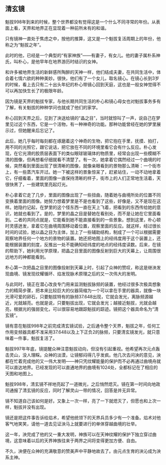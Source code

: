 ## 清玄镜

魁拔998年到来的时候，整个世界都没有觉得这是一个什么不同寻常的年份。从表面上看，天界和地界正在显现着一种前所未有的和谐。

只有镜神一直处于焦虑之中，按他的推算，这又是一个魁拔复活周期上的年份，他称之为“魁拔之年”。

此时的他，已经是一个典型的“有家神族”——有妻子，有女儿。他的妻子属朴系神氏，叫朴心，是他早年在地界游历时结识的女神。

和许多被地界生活的新鲜感所陶醉的天神一样，他们结成夫妻，在共同生活中，体会着七情六欲的种种美妙。很快，他们有了一个女儿，取名镜心。在镜心长到3岁的时候，看上去只有二十出头年纪的朴心带镜心回到天庭，这也是一般女神觉得不可以再加快生长了的极限年龄。

因为镜是天界的魁拔专家，与他长期共同生活的朴心和镜心母女也对魁拔事务多有了解，有关魁拔的种种学问也就成了他们的家学。

朴心回到天界之后，见到了泱送给镜的“晶之目”，当时就惊叫了一声，说自己在梦里见过这个东西，它是一个活物，有一种神奇的功能。那种功能曾经在她的梦里展示过，但她醒来后忘记了。

此后，她几乎每时每刻都在琢磨着这个神奇的生物，把它抱在手里，抚摸、拍打，用不同的光照它，跟它说话，把它放在不同的环境里看它会有什么反应。朴心发现，在它光滑的胶质层表面下的类似眼球玻璃体的物质里，经常会出现一些模糊不清的图像，但再想看仔细就看不清楚了。有一次，她拿着它偶然经过一个曲境的时候，突然看到里面出现了很清晰的图像，就像亲眼看到的景物那么清晰：一个街市上，有一些蒸汽车开过。她一下被这样的景象惊呆了，赶紧站住，一动不动地拿着它，仔细看着，里面的图像一直保持清晰的样子，街市上的人们正常地生活着，天很快黑了，一些建筑里亮起灯光。

朴心拿着它走了几步，里面的图像出现了一些扭曲，随着她与曲境所处的位置不同变换着里面的图像。她努力想着梦里是不是也看到了这些，好像是，又不是现在这样。她隐约记起，在梦里的这个怪东西一直在天上飞着，把看到的东西传给她的意识，她就也看到了。是的，梦里的晶之目是替她在看别处，而不是让她在它里面看到。二者的共同点就是，它能看到她不能直接看到的一些景象。想到这里，朴心顿时灵感迸发，拿着它在曲境周围移动着位置，观察里面的反应。就这样，经过很长时间的试验，她以晶之目为主体，加上了一些辅助结构，制成了一个可以根据需要观察地界任何一个地方的景物的装置。她还把地图上的经纬度用于这个装置上，还能根据装置的刻度，反推出一处不能确知经纬度的地点的经纬度读数。后来，在镜的帮助下，她利用光学原理，把晶之目里面的图像反射到巨大的天幕上，让周围很远地方的神都能看到。

朴心第一次把晶之目里的图像投射到天幕上时，引起了众神的赞叹，称这是继泱发现曲境、镜发现纹耀循环、焰发现脉术原理之后的又一次伟大的发明。

与此同时，镜正在潜心改良专门用来监测魁拔脉频的装置，他经过很多次极具想象力的精简步骤，把本来比较巨大的仪器简缩为一个可以拿在手里的器具，就像一块光滑可爱的卵石，只要魁拔特有的脉频37.648出现，它就会发光，离脉频源越近，光就越亮。也就是说，只要魁拔出现，它就会发光；越接近魁拔，光就会越亮，根据光的强弱变化，可以很容易地跟踪魁拔的踪迹。镜把这个器具命名为“清玄镜”。

镜有意在魁拔998年之前完成清玄镜试验，之后通令整个天界，魁拔之年，任何工作用变频器具都不准采用37.648以及上下正负2的脉频，只要清玄镜发光，就只意味着一件事，魁拔复活了。

魁拔997年年底，镜提醒众神注意魁拔动向，但没有引起重视。他希望再次元点轰击灵山，没人理睬。众神的淡漠，让镜郁闷得几乎发疯。他几次去问泱的意见，泱都在忙着完成他的又一伟大发明——神只凭纹耀能量的保护而不必再通过曲境舟就可以直达地界。已经发现的可以直通地界的曲境有1024处，全都标记在了相应的天图和地图上。

魁拔998年，清玄镜不祥地亮起了一道微光，之后悄然熄灭。镜在第一时间向地政司通报了清玄镜的反应，同时了解灵山一带的情况，回答是并无异常。

镜不知道自己该如何是好。又象上一次一样，亮了一下就熄灭了，但愿也和上次一样，魁拔并没有出现。

镜还是把这件事告诉给焰术，希望他统领下的天界兵员多少有一个准备。焰术对他客气地笑笑，请他一道去见证泱马上就要进行的单体穿越曲境的壮举。

这一年，泱完成了他的又一重大发明，神族可以在天神纹耀的保护下独立穿过曲境，这意味着以后的天界神族往来于两界之间将变得更加方便、自由。

不久，泱便在众神的充满敬意的赞美声中平静地故去了。由元点生育的泱沁成为泱系主神。

